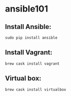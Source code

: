 # ansible101
## Install Ansible:
``` 
sudo pip install ansible
```
## Install Vagrant:
```
brew cask install vagrant
```
## Virtual box:
```
brew cask install virtualbox
```
